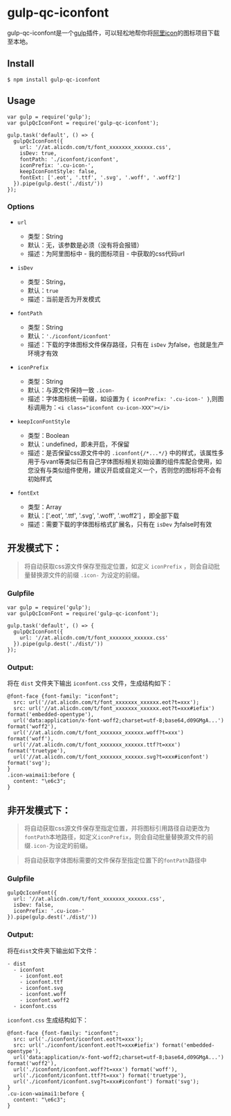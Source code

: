 # gulp-qc-iconfont

gulp-qc-iconfont是一个[gulp](https://github.com/wearefractal/gulp)插件，可以轻松地帮你将[阿里icon](https://www.iconfont.cn/)的图标项目下载至本地。

## Install
```
$ npm install gulp-qc-iconfont
```

## Usage

```
var gulp = require('gulp');
var gulpQcIconFont = require('gulp-qc-iconfont');

gulp.task('default', () => {
  gulpQcIconFont({
    url: '//at.alicdn.com/t/font_xxxxxxx_xxxxxx.css',
    isDev: true,
    fontPath: './iconfont/iconfont',
    iconPrefix: '.cu-icon-',
    keepIconFontStyle: false,
    fontExt: ['.eot', '.ttf', '.svg', '.woff', '.woff2']
  }).pipe(gulp.dest('./dist/'))
});
```

### Options
- ``url``
  - 类型：String
  - 默认：无，该参数是必须（没有将会报错）
  - 描述：为阿里图标中 - 我的图标项目 - 中获取的css代码url

- ``isDev``
  - 类型：String，
  - 默认：``true``
  - 描述：当前是否为开发模式

- ``fontPath``
  - 类型：String
  - 默认：``'./iconfont/iconfont'``
  - 描述：下载的字体图标文件保存路径，只有在 ``isDev`` 为false，也就是生产环境才有效

- ``iconPrefix``
  - 类型：String
  - 默认：与源文件保持一致 ``.icon-``
  - 描述：字体图标统一前缀，如设置为 ``{ iconPrefix: '.cu-icon-' }``,则图标调用为：``<i class="iconfont cu-icon-XXX"></i>``

- ``keepIconFontStyle``
  - 类型：Boolean
  - 默认：undefined，即未开启，不保留
  - 描述：是否保留css源文件中的 ``.iconfont{/*...*/}`` 中的样式，该属性多用于与vant等类似已有自己字体图标相关初始设置的组件库配合使用，如您没有与类似组件使用，建议开启或自定义一个，否则您的图标将不会有初始样式

- ``fontExt``
  - 类型：Array
  - 默认：['.eot', '.ttf', '.svg', '.woff', '.woff2'] ，即全部下载
  - 描述：需要下载的字体图标格式扩展名，只有在 ``isDev`` 为false时有效

## 开发模式下：
> 将自动获取css源文件保存至指定位置，如定义 ``iconPrefix`` ，则会自动批量替换源文件的前缀 ``.icon-`` 为设定的前缀。

### Gulpfile
```
var gulp = require('gulp');
var gulpQcIconFont = require('gulp-qc-iconfont');

gulp.task('default', () => {
  gulpQcIconFont({
    url: '//at.alicdn.com/t/font_xxxxxxx_xxxxxx.css'
  }).pipe(gulp.dest('./dist/'))
});
```

### Output:
将在 ``dist`` 文件夹下输出 ``iconfont.css`` 文件，生成结构如下：
```
@font-face {font-family: "iconfont";
  src: url('//at.alicdn.com/t/font_xxxxxxx_xxxxxx.eot?t=xxx');
  src: url('//at.alicdn.com/t/font_xxxxxxx_xxxxxx.eot?t=xxx#iefix') format('embedded-opentype'),
  url('data:application/x-font-woff2;charset=utf-8;base64,d09GMgA...') format('woff2'),
  url('//at.alicdn.com/t/font_xxxxxxx_xxxxxx.woff?t=xxx') format('woff'),
  url('//at.alicdn.com/t/font_xxxxxxx_xxxxxx.ttf?t=xxx') format('truetype'),
  url('//at.alicdn.com/t/font_xxxxxxx_xxxxxx.svg?t=xxx#iconfont') format('svg');
}
.icon-waimai1:before {
  content: "\e6c3";
}
```

## 非开发模式下：
> 将自动获取css源文件保存至指定位置，并将图标引用路径自动更改为``fontPath``本地路径，如定义``iconPrefix``，则会自动批量替换源文件的前缀``.icon-``为设定的前缀。

> 将自动获取字体图标需要的文件保存至指定位置下的``fontPath``路径中

### Gulpfile
```
gulpQcIconFont({
  url: '//at.alicdn.com/t/font_xxxxxxx_xxxxxx.css',
  isDev: false,
  iconPrefix: '.cu-icon-'
}).pipe(gulp.dest('./dist/'))
```

### Output:
将在``dist``文件夹下输出如下文件：
```
- dist
  - iconfont
    - iconfont.eot
    - iconfont.ttf
    - iconfont.svg
    - iconfont.woff
    - iconfont.woff2
  - iconfont.css
```

``iconfont.css`` 生成结构如下：
```
@font-face {font-family: "iconfont";
  src: url('./iconfont/iconfont.eot?t=xxx');
  src: url('./iconfont/iconfont.eot?t=xxx#iefix') format('embedded-opentype'),
  url('data:application/x-font-woff2;charset=utf-8;base64,d09GMgA...') format('woff2'),
  url('./iconfont/iconfont.woff?t=xxx') format('woff'),
  url('./iconfont/iconfont.ttf?t=xxx') format('truetype'),
  url('./iconfont/iconfont.svg?t=xxx#iconfont') format('svg');
}
.cu-icon-waimai1:before {
  content: "\e6c3";
}
```
